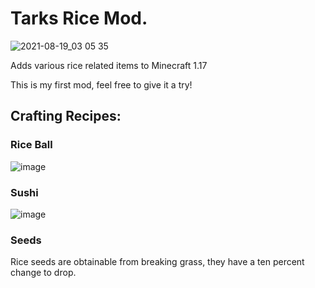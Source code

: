 <h1>Tarks Rice Mod.</h1>

![2021-08-19_03 05 35](https://user-images.githubusercontent.com/41029975/129996278-95ed5b1b-df1d-405f-8e87-ff3752632f56.png)

Adds various rice related items to Minecraft 1.17

This is my first mod, feel free to give it a try!

<h2>Crafting Recipes:</h2>

<h3>Rice Ball</h3>

![image](https://user-images.githubusercontent.com/89249210/130351467-fee60197-80dd-48a1-bbf8-0dfb91c52857.png)

<h3>Sushi</h3>

![image](https://user-images.githubusercontent.com/89249210/130351471-b247d43b-b275-4156-b6ea-feb4ab981998.png)


<h3>Seeds</h3>

Rice seeds are obtainable from breaking grass, they have a ten percent change to drop.





